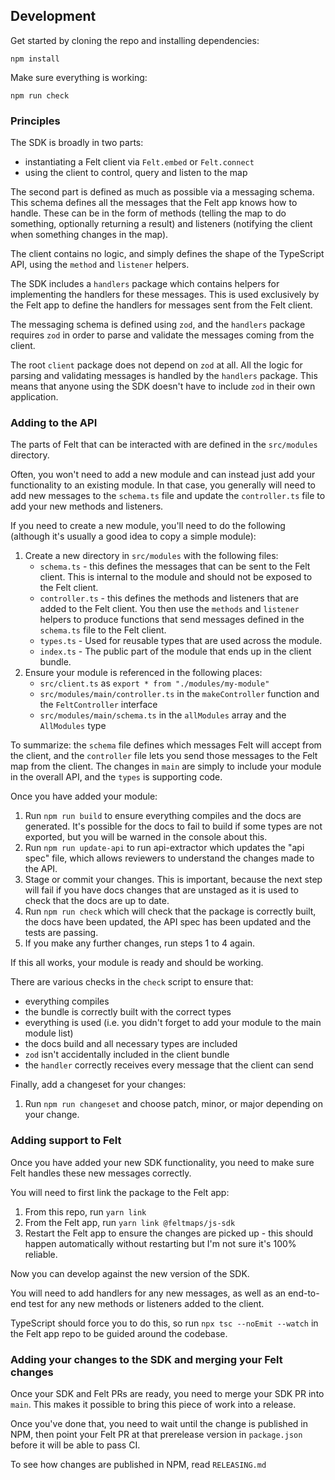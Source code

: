 ## Development

Get started by cloning the repo and installing dependencies:

```
npm install
```

Make sure everything is working:

```
npm run check
```

### Principles

The SDK is broadly in two parts:

- instantiating a Felt client via `Felt.embed` or `Felt.connect`
- using the client to control, query and listen to the map

The second part is defined as much as possible via a messaging schema. This schema defines
all the messages that the Felt app knows how to handle. These can be in the form of
methods (telling the map to do something, optionally returning a result) and listeners
(notifying the client when something changes in the map).

The client contains no logic, and simply defines the shape of the TypeScript API, using
the `method` and `listener` helpers.

The SDK includes a `handlers` package which contains helpers for implementing the
handlers for these messages. This is used exclusively by the Felt app to define the
handlers for messages sent from the Felt client.

The messaging schema is defined using `zod`, and the `handlers` package requires `zod` in
order to parse and validate the messages coming from the client.

The root `client` package does not depend on `zod` at all. All the logic for parsing and
validating messages is handled by the `handlers` package. This means that anyone using the
SDK doesn't have to include `zod` in their own application.

### Adding to the API

The parts of Felt that can be interacted with are defined in the `src/modules` directory.

Often, you won't need to add a new module and can instead just add your functionality to an
existing module. In that case, you generally will need to add new messages to the `schema.ts` file
and update the `controller.ts` file to add your new methods and listeners.

If you need to create a new module, you'll need to do the following (although it's usually a good
idea to copy a simple module):

1. Create a new directory in `src/modules` with the following files:
   - `schema.ts` - this defines the messages that can be sent to the Felt client. This is internal
     to the module and should not be exposed to the Felt client.
   - `controller.ts` - this defines the methods and listeners that are added to the Felt client. You
     then use the `methods` and `listener` helpers to produce functions that send messages defined
     in the `schema.ts` file to the Felt client.
   - `types.ts` - Used for reusable types that are used across the module.
   - `index.ts` - The public part of the module that ends up in the client bundle.
2. Ensure your module is referenced in the following places:
   - `src/client.ts` as `export * from "./modules/my-module"`
   - `src/modules/main/controller.ts` in the `makeController` function and the `FeltController` interface
   - `src/modules/main/schema.ts` in the `allModules` array and the `AllModules` type

To summarize: the `schema` file defines which messages Felt will accept from the client, and the `controller`
file lets you send those messages to the Felt map from the client. The changes in `main` are simply to
include your module in the overall API, and the `types` is supporting code.

Once you have added your module:

1. Run `npm run build` to ensure everything compiles and the docs are generated. It's possible for the docs to
   fail to build if some types are not exported, but you will be warned in the console about this.
2. Run `npm run update-api` to run api-extractor which updates the "api spec" file, which allows
   reviewers to understand the changes made to the API.
3. Stage or commit your changes. This is important, because the next step will fail if you have
   docs changes that are unstaged as it is used to check that the docs are up to date.
4. Run `npm run check` which will check that the package is correctly built, the docs have been
   updated, the API spec has been updated and the tests are passing.
5. If you make any further changes, run steps 1 to 4 again.

If this all works, your module is ready and should be working.

There are various checks in the `check` script to ensure that:

- everything compiles
- the bundle is correctly built with the correct types
- everything is used (i.e. you didn't forget to add your module to the main module list)
- the docs build and all necessary types are included
- `zod` isn't accidentally included in the client bundle
- the `handler` correctly receives every message that the client can send

Finally, add a changeset for your changes:

1. Run `npm run changeset` and choose patch, minor, or major depending on your change.

### Adding support to Felt

Once you have added your new SDK functionality, you need to make sure Felt handles these new messages
correctly.

You will need to first link the package to the Felt app:

1. From this repo, run `yarn link`
2. From the Felt app, run `yarn link @feltmaps/js-sdk`
3. Restart the Felt app to ensure the changes are picked up - this should happen automatically
   without restarting but I'm not sure it's 100% reliable.

Now you can develop against the new version of the SDK.

You will need to add handlers for any new messages, as well as an end-to-end test for any new
methods or listeners added to the client.

TypeScript should force you to do this, so run `npx tsc --noEmit --watch` in the Felt app repo
to be guided around the codebase.

### Adding your changes to the SDK and merging your Felt changes

Once your SDK and Felt PRs are ready, you need to merge your SDK PR into `main`. This makes
it possible to bring this piece of work into a release.

Once you've done that, you need to wait until the change is published in NPM, then point your
Felt PR at that prerelease version in `package.json` before it will be able to pass CI.

To see how changes are published in NPM, read `RELEASING.md`
